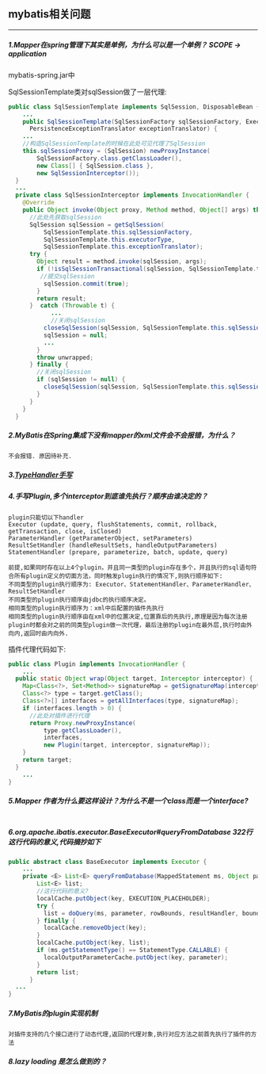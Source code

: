 ## mybatis相关问题

----

##### 1.Mapper在spring管理下其实是单例，为什么可以是一个单例？ SCOPE -> application

mybatis-spring.jar中

SqlSessionTemplate类对sqlSession做了一层代理:

```java
public class SqlSessionTemplate implements SqlSession, DisposableBean {
	...
	public SqlSessionTemplate(SqlSessionFactory sqlSessionFactory, ExecutorType executorType,
      PersistenceExceptionTranslator exceptionTranslator) {
	...
	//构造SqlSessionTemplate的时候在此处可见代理了SqlSession
    this.sqlSessionProxy = (SqlSession) newProxyInstance(
        SqlSessionFactory.class.getClassLoader(),
        new Class[] { SqlSession.class },
        new SqlSessionInterceptor());
  }
  ...
  private class SqlSessionInterceptor implements InvocationHandler {
    @Override
    public Object invoke(Object proxy, Method method, Object[] args) throws Throwable {
      //此处先获取sqlSession
      SqlSession sqlSession = getSqlSession(
          SqlSessionTemplate.this.sqlSessionFactory,
          SqlSessionTemplate.this.executorType,
          SqlSessionTemplate.this.exceptionTranslator);
      try {
        Object result = method.invoke(sqlSession, args);
        if (!isSqlSessionTransactional(sqlSession, SqlSessionTemplate.this.sqlSessionFactory)) {
         //提交sqlSession
          sqlSession.commit(true);
        }
        return result;
      }  catch (Throwable t) {
        	...
        	//关闭sqlSession
          closeSqlSession(sqlSession, SqlSessionTemplate.this.sqlSessionFactory);
          sqlSession = null;
          ...
        }
        throw unwrapped;
      } finally {
      	//关闭sqlSession
        if (sqlSession != null) {
          closeSqlSession(sqlSession, SqlSessionTemplate.this.sqlSessionFactory);
        }
      }
    }
  }
```

##### 2.MyBatis在Spring集成下没有mapper的xml文件会不会报错，为什么？

```
不会报错. 原因待补充.
```

##### 3.[TypeHandler手写](https://github.com/zhuyizhuo/simple-mybatis/blob/master/src/main/java/com.zhuyizhuo.java.mybatis/handler/VarcharTypeHandler.java)



##### 4.手写Plugin,多个interceptor到底谁先执行？顺序由谁决定的？

```
plugin只能切以下handler
Executor (update, query, flushStatements, commit, rollback, getTransaction, close, isClosed)
ParameterHandler (getParameterObject, setParameters)
ResultSetHandler (handleResultSets, handleOutputParameters)
StatementHandler (prepare, parameterize, batch, update, query)

前提,如果同时存在以上4个plugin，并且同一类型的plugin存在多个，并且执行的sql语句符合所有plugin定义的切面方法，同时触发plugin执行的情况下,则执行顺序如下:
不同类型的plugin执行顺序为: Executor、StatementHandler、ParameterHandler、ResultSetHandler
不同类型的plugin执行顺序由jdbc的执行顺序决定。
相同类型的plugin执行顺序为：xml中后配置的插件先执行
相同类型的plugin执行顺序由在xml中的位置决定,位置靠后的先执行,原理是因为每次注册plugin时都会对之前的同类型plugin做一次代理，最后注册的plugin在最外层,执行时由外向内,返回时由内向外.
```

插件代理代码如下:

```java
public class Plugin implements InvocationHandler {
	...
  public static Object wrap(Object target, Interceptor interceptor) {
    Map<Class<?>, Set<Method>> signatureMap = getSignatureMap(interceptor);
    Class<?> type = target.getClass();
    Class<?>[] interfaces = getAllInterfaces(type, signatureMap);
    if (interfaces.length > 0) {
      //此处对插件进行代理
      return Proxy.newProxyInstance(
          type.getClassLoader(),
          interfaces,
          new Plugin(target, interceptor, signatureMap));
    }
    return target;
  }
	...
}
```

##### 5.Mapper 作者为什么要这样设计？为什么不是一个class而是一个interface?

```

```

##### 6.org.apache.ibatis.executor.BaseExecutor#queryFromDatabase 322行这行代码的意义,代码摘抄如下

```java
public abstract class BaseExecutor implements Executor {
	...
    private <E> List<E> queryFromDatabase(MappedStatement ms, Object parameter, RowBounds rowBounds, ResultHandler resultHandler, CacheKey key, BoundSql boundSql) throws SQLException {
        List<E> list;
        //这行代码的意义?
        localCache.putObject(key, EXECUTION_PLACEHOLDER);
        try {
          list = doQuery(ms, parameter, rowBounds, resultHandler, boundSql);
        } finally {
          localCache.removeObject(key);
        }
        localCache.putObject(key, list);
        if (ms.getStatementType() == StatementType.CALLABLE) {
          localOutputParameterCache.putObject(key, parameter);
        }
        return list;
      }
  ...
}  
```

##### 7.MyBatis的plugin实现机制

```
对插件支持的几个接口进行了动态代理,返回的代理对象,执行对应方法之前首先执行了插件的方法

```

##### 8.lazy loading 是怎么做到的？

```

```